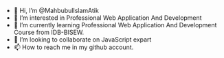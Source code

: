 - 👋 Hi, I’m @MahbubulIslamAtik
- 👀 I’m interested in Professional Web Application And Development
- 🌱 I’m currently learning Professional Web Application And Development Course from IDB-BISEW.
- 💞️ I’m looking to collaborate on JavaScript expart
- 📫 How to reach me in my github account.

<!---
MahbubulIslamAtik/MahbubulIslamAtik is a ✨ special ✨ repository because its `README.md` (this file) appears on your GitHub profile.
You can click the Preview link to take a look at your changes.
--->
